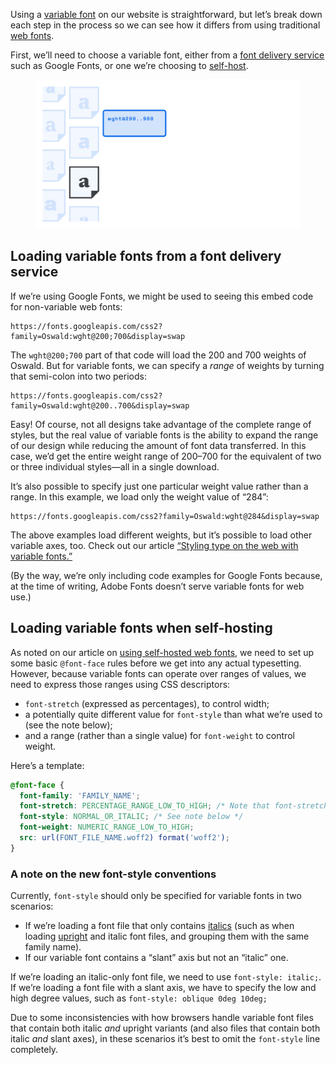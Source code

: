 
Using a [variable font](/glossary/variable_fonts) on our website is straightforward, but let’s break down each step in the process so we can see how it differs from using traditional [web fonts](/glossary/web_font).

First, we’ll need to choose a variable font, either from a [font delivery service](/lesson/using_web_fonts_from_a_font_delivery_service) such as Google Fonts, or one we’re choosing to [self-host](/lesson/self_hosting_web_fonts).

<figure>

![An abstract representation showing a font selected from a group of possibilities, and then a code block required to load the font.](images/thumbnail.svg)

</figure>

## Loading variable fonts from a font delivery service

If we’re using Google Fonts, we might be used to seeing this embed code for non-variable web fonts:

```
https://fonts.googleapis.com/css2?family=Oswald:wght@200;700&display=swap
```

[//]: # (We need to remove the asterisks from all of these these code examples if we can’t do proper boldening!)

The `wght@200;700` part of that code will load the 200 and 700 weights of Oswald. But for variable fonts, we can specify a *range* of weights by turning that semi-colon into two periods:

```
https://fonts.googleapis.com/css2?family=Oswald:wght@200..700&display=swap
```

Easy! Of course, not all designs take advantage of the complete range of styles, but the real value of variable fonts is the ability to expand the range of our design while reducing the amount of font data transferred. In this case, we’d get the entire weight range of 200–700 for the equivalent of two or three individual styles—all in a single download.

It’s also possible to specify just one particular weight value rather than a range. In this example, we load only the weight value of “284”:

```
https://fonts.googleapis.com/css2?family=Oswald:wght@284&display=swap
```

The above examples load different weights, but it’s possible to load other variable axes, too. Check out our article [“Styling type on the web with variable fonts.”](/lesson/styling_type_on_the_web_with_variable_fonts)

(By the way, we’re only including code examples for Google Fonts because, at the time of writing, Adobe Fonts doesn’t serve variable fonts for web use.)

## Loading variable fonts when self-hosting

As noted on our article on [using self-hosted web fonts](/lesson/self_hosting_web_fonts), we need to set up some basic `@font-face` rules before we get into any actual typesetting. However, because variable fonts can operate over ranges of values, we need to express those ranges using CSS descriptors:

- `font-stretch` (expressed as percentages), to control width;
- a potentially quite different value for `font-style` than what we’re used to (see the note below);
- and a range (rather than a single value) for `font-weight` to control weight.

Here’s a template:

```css
@font-face {
  font-family: 'FAMILY_NAME';
  font-stretch: PERCENTAGE_RANGE_LOW_TO_HIGH; /* Note that font-stretch is a % of normal width */
  font-style: NORMAL_OR_ITALIC; /* See note below */
  font-weight: NUMERIC_RANGE_LOW_TO_HIGH;
  src: url(FONT_FILE_NAME.woff2) format('woff2');
}
```

### A note on the new font-style conventions

Currently, `font-style` should only be specified for variable fonts in two scenarios:

- If we’re loading a font file that only contains [italics](/glossary/italic) (such as when loading [upright](/glossary/regular_upright) and italic font files, and grouping them with the same family name).
- If our variable font contains a “slant” axis but not an “italic” one.

If we’re loading an italic-only font file, we need to use `font-style: italic;`. If we’re loading a font file with a slant axis, we have to specify the low and high degree values, such as `font-style: oblique 0deg 10deg;`

Due to some inconsistencies with how browsers handle variable font files that contain both italic *and* upright variants (and also files that contain both italic *and* slant axes), in these scenarios it’s best to omit the `font-style` line completely.
